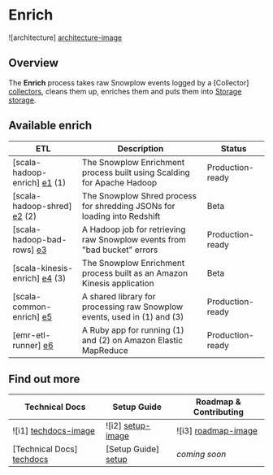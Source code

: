 # Enrich

![architecture] [architecture-image]

## Overview

The **Enrich** process takes raw Snowplow events logged by a [Collector] [collectors], cleans them up, enriches them and puts them into [Storage] [storage].

## Available enrich

| ETL                             | Description                                                              | Status           |
|---------------------------------|--------------------------------------------------------------------------|------------------|
| [scala-hadoop-enrich] [e1] (1)  | The Snowplow Enrichment process built using Scalding for Apache Hadoop   | Production-ready |
| [scala-hadoop-shred] [e2] (2)   | The Snowplow Shred process for shredding JSONs for loading into Redshift | Beta             |
| [scala-hadoop-bad-rows] [e3]    | A Hadoop job for retrieving raw Snowplow events from "bad bucket" errors | Production-ready |
| [scala-kinesis-enrich] [e4] (3) | The Snowplow Enrichment process built as an Amazon Kinesis application   | Beta             |
| [scala-common-enrich] [e5]      | A shared library for processing raw Snowplow events, used in (1) and (3) | Production-ready |
| [emr-etl-runner] [e6]           | A Ruby app for running (1) and (2) on Amazon Elastic MapReduce           | Production-ready |

## Find out more

| Technical Docs              | Setup Guide           | Roadmap & Contributing               |         
|-----------------------------|-----------------------|--------------------------------------|
| ![i1] [techdocs-image]      | ![i2] [setup-image]   | ![i3] [roadmap-image]                |
| [Technical Docs] [techdocs] | [Setup Guide] [setup] | _coming soon_                        |

[architecture-image]: https://d3i6fms1cm1j0i.cloudfront.net/github-wiki/images/3-enrich.png
[collectors]: https://github.com/snowplow/snowplow/tree/master/2-collectors
[storage]: https://github.com/snowplow/snowplow/tree/master/4-storage
[e1]: ./scala-hadoop-enrich/
[e2]: ./scala-hadoop-shred/
[e3]: ./scala-hadoop-bad-rows/
[e4]: ./scala-kinesis-enrich/
[e5]: ./scala-common-enrich/
[e6]: ./emr-etl-runner/
[setup]: https://github.com/snowplow/snowplow/wiki/setting-up-EmrEtlRunner
[techdocs]: https://github.com/snowplow/snowplow/wiki/Enrichment
[techdocs-image]: https://d3i6fms1cm1j0i.cloudfront.net/github/images/techdocs.png
[setup-image]: https://d3i6fms1cm1j0i.cloudfront.net/github/images/setup.png
[roadmap-image]: https://d3i6fms1cm1j0i.cloudfront.net/github/images/roadmap.png
